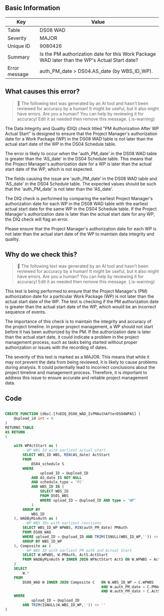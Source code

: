 ## Basic Information
| Key         | Value          |
|-------------|----------------|
| Table       | DS08 WAD |
| Severity    | MAJOR |
| Unique ID   | 9080426   |
| Summary     | Is the PM authorization date for this Work Package WAD later than the WP's Actual Start date? |
| Error message | auth_PM_date > DS04.AS_date (by WBS_ID_WP). |

## What causes this error?

> :robot: The following text was generated by an AI tool and hasn't been reviewed for accuracy by a human! It might be useful, but it also might have errors. Are you a human? You can help by reviewing it for accuracy! Edit it as needed then remove this message.
{.is-warning}

The Data Integrity and Quality (DIQ) check titled "PM Authorization After WP Actual Start" is designed to ensure that the Project Manager's authorization date for a Work Package (WP) in the DS08 WAD table is not later than the actual start date of the WP in the DS04 Schedule table. 

The error is likely to occur when the 'auth_PM_date' in the DS08 WAD table is greater than the 'AS_date' in the DS04 Schedule table. This means that the Project Manager's authorization date for a WP is later than the actual start date of the WP, which is not expected. 

The fields causing the issue are 'auth_PM_date' in the DS08 WAD table and 'AS_date' in the DS04 Schedule table. The expected values should be such that the 'auth_PM_date' is not later than the 'AS_date'. 

The DIQ check is performed by comparing the earliest Project Manager's authorization date for each WP in the DS08 WAD table with the earliest actual start date for the same WP in the DS04 Schedule table. If the Project Manager's authorization date is later than the actual start date for any WP, the DIQ check will flag an error. 

Please ensure that the Project Manager's authorization date for each WP is not later than the actual start date of the WP to maintain data integrity and quality.
## Why do we check this?

> :robot: The following text was generated by an AI tool and hasn't been reviewed for accuracy by a human! It might be useful, but it also might have errors. Are you a human? You can help by reviewing it for accuracy! Edit it as needed then remove this message.
{.is-warning}

This test is being performed to ensure that the Project Manager's (PM) authorization date for a particular Work Package (WP) is not later than the actual start date of the WP. The test is checking if the PM authorization date is greater than the actual start date of the WP, which would be an incorrect sequence of events. 

The importance of this check is to maintain the integrity and accuracy of the project timeline. In proper project management, a WP should not start before it has been authorized by the PM. If the authorization date is later than the actual start date, it could indicate a problem in the project management process, such as tasks being started without proper authorization or issues with the recording of dates.

The severity of this test is marked as a MAJOR. This means that while it may not prevent the data from being reviewed, it is likely to cause problems during analysis. It could potentially lead to incorrect conclusions about the project timeline and management process. Therefore, it is important to address this issue to ensure accurate and reliable project management data.
## Code

```sql

CREATE FUNCTION [dbo].[fnDIQ_DS08_WAD_IsPMAuthAfterDS04WPAS] (
	@upload_id int = 0
)
RETURNS TABLE
AS RETURN
(
	
	with WPActStart as (
		--WP WBS Id with earliest actual start
		SELECT WBS_ID WBS, MIN(AS_date) ActStart
		FROM
			DS04_schedule S 
		WHERE 
				upload_ID = @upload_ID 
			AND AS_date IS NOT NULL 
			AND schedule_type = 'FC'
			AND WBS_ID IN (
				SELECT WBS_ID
				FROM DS01_WBS
				WHERE upload_ID = @upload_ID AND type = 'WP'
			)
		GROUP BY 
			WBS_ID
	), WADByMinAuth as (
		--WP WBS IDs with earliest revisions
		SELECT WBS_ID_WP WPWBS, MIN(auth_PM_date) PMAuth
		FROM DS08_WAD
		WHERE upload_ID = @upload_ID AND TRIM(ISNULL(WBS_ID_WP,'')) <> ''
		GROUP BY WBS_ID_WP
	), Composite as (
		--WP WBS ID with earliest PM auth and Actual Start
		SELECT W.WPWBS, W.PMAuth, ActS.ActStart
		FROM WADByMinAuth W INNER JOIN WPActStart ActS ON W.WPWBS = ActS.WBS
	)
	SELECT 
		W.*
	FROM
		DS08_WAD W INNER JOIN Composite C 	ON W.WBS_ID_WP = C.WPWBS
											AND W.auth_PM_date = C.PMAuth
											AND W.auth_PM_date > C.ActStart
	WHERE
			upload_ID = @upload_ID  
		AND TRIM(ISNULL(W.WBS_ID_WP,'')) <> ''
)
```
